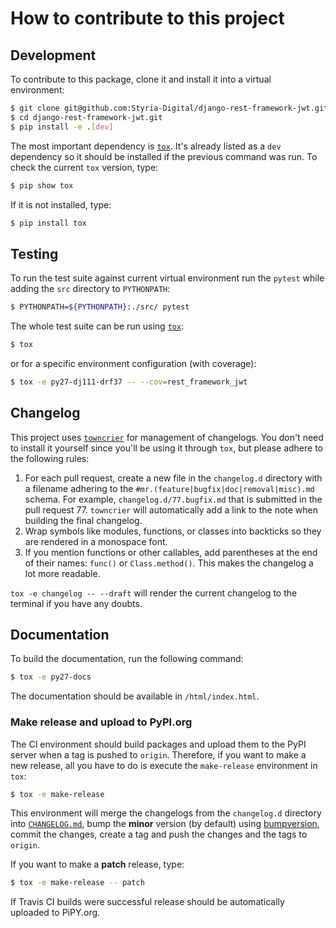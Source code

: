 # How to contribute to this project

## Development

To contribute to this package, clone it and install it into a virtual environment:

```bash
$ git clone git@github.com:Styria-Digital/django-rest-framework-jwt.git
$ cd django-rest-framework-jwt.git
$ pip install -e .[dev]
```

The most important dependency is [`tox`](https://tox.readthedocs.io/en/latest/).
It's already listed as a `dev` dependency so it should be installed if the
previous command was run. To check the current `tox` version, type:

```bash
$ pip show tox
```

If it is not installed, type:

```bash
$ pip install tox
```

## Testing

To run the test suite against current virtual environment run the `pytest` while adding the `src` directory to `PYTHONPATH`:

```bash
$ PYTHONPATH=${PYTHONPATH}:./src/ pytest
```

The whole test suite can be run using [`tox`](https://tox.readthedocs.io/en/latest/):

```bash
$ tox
```

or for a specific environment configuration (with coverage):

```bash
$ tox -e py27-dj111-drf37 -- --cov=rest_framework_jwt
```

## Changelog

This project uses [`towncrier`](https://github.com/hawkowl/towncrier)
for management of changelogs. You don't need to install it yourself since
you'll be using it through `tox`, but please adhere to the following rules:

1. For each pull request, create a new file in the `changelog.d` directory with
    a filename adhering to the `#mr.(feature|bugfix|doc|removal|misc).md`
    schema. For example, `changelog.d/77.bugfix.md` that is submitted in the
    pull request 77. `towncrier` will automatically add a link to the note
    when building the final changelog.
2. Wrap symbols like modules, functions, or classes into backticks so
    they are rendered in a monospace font.
3. If you mention functions or other callables, add parentheses at the end of
    their names: `func()` or `Class.method()`. This makes the changelog a
    lot more readable.

`tox -e changelog -- --draft` will render the current changelog to the terminal
    if you have any doubts.

## Documentation

To build the documentation, run the following command:

```bash
$ tox -e py27-docs
```

The documentation should be available in `/html/index.html`.


### Make release and upload to PyPI.org

The CI environment should build packages and upload them to the PyPI server
when a tag is pushed to `origin`. Therefore, if you want to make a new release,
all you have to do is execute the `make-release` environment in `tox`:

```bash
$ tox -e make-release
```

This environment will merge the changelogs from the `changelog.d` directory
into [`CHANGELOG.md`](./CHANGELOG.md), bump the **minor** version (by default)
using [bumpversion](https://github.com/peritus/bumpversion), commit the
changes, create a tag and push the changes and the tags to `origin`.

If you want to make a **patch** release, type:

```bash
$ tox -e make-release -- patch
```

If Travis CI builds were successful release should be automatically uploaded to PiPY.org.
